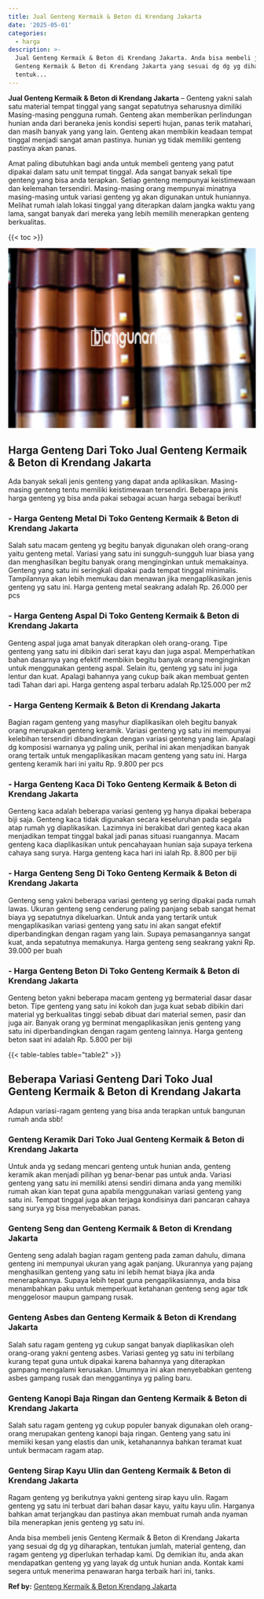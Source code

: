 ```yaml
---
title: Jual Genteng Kermaik & Beton di Krendang Jakarta
date: '2025-05-01'
categories:
  - harga
description: >-
  Jual Genteng Kermaik & Beton di Krendang Jakarta. Anda bisa membeli jenis
  Genteng Kermaik & Beton di Krendang Jakarta yang sesuai dg dg yg diharapkan,
  tentuk...
---
```


**Jual Genteng Kermaik & Beton di Krendang Jakarta** – Genteng yakni salah satu material tempat tinggal yang sangat sepatutnya seharusnya dimiliki Masing-masing pengguna rumah. Genteng akan memberikan perlindungan hunian anda dari beraneka jenis kondisi seperti hujan, panas terik matahari, dan masih banyak yang yang lain. Genteng akan membikin keadaan tempat tinggal menjadi sangat aman pastinya. hunian yg tidak memiliki genteng pastinya akan panas.

Amat paling dibutuhkan bagi anda untuk membeli genteng yang patut dipakai dalam satu unit tempat tinggal. Ada sangat banyak sekali tipe genteng yang bisa anda terapkan. Setiap genteng mempunyai keistimewaan dan kelemahan tersendiri. Masing-masing orang mempunyai minatnya masing-masing untuk variasi genteng yg akan digunakan untuk huniannya. Melihat rumah ialah lokasi tinggal yang diterapkan dalam jangka waktu yang lama, sangat banyak dari mereka yang lebih memilih menerapkan genteng berkualitas.

{{< toc >}}

![Jual Genteng Kermaik & Beton di Krendang Jakarta](/images/genteng-minimalis-murah13.png)

## Harga Genteng Dari Toko Jual Genteng Kermaik & Beton di Krendang Jakarta

Ada banyak sekali jenis genteng yang dapat anda aplikasikan. Masing-masing genteng tentu memiliki keistimewaan tersendiri. Beberapa jenis harga genteng yg bisa anda pakai sebagai acuan harga sebagai berikut!

### \- Harga Genteng Metal Di Toko Genteng Kermaik & Beton di Krendang Jakarta

Salah satu macam genteng yg begitu banyak digunakan oleh orang-orang yaitu genteng metal. Variasi yang satu ini sungguh-sungguh luar biasa yang dan menghasilkan begitu banyak orang menginginkan untuk memakainya. Genteng yang satu ini seringkali dipakai pada tempat tinggal minimalis. Tampilannya akan lebih memukau dan menawan jika mengaplikasikan jenis genteng yg satu ini. Harga genteng metal seakrang adalah Rp. 26.000 per pcs

### \- Harga Genteng Aspal Di Toko Genteng Kermaik & Beton di Krendang Jakarta

Genteng aspal juga amat banyak diterapkan oleh orang-orang. Tipe genteng yang satu ini dibikin dari serat kayu dan juga aspal. Memperhatikan bahan dasarnya yang efektif membikin begitu banyak orang menginginkan untuk menggunakan genteng aspal. Selain itu, genteng yg satu ini juga lentur dan kuat. Apalagi bahannya yang cukup baik akan membuat genten tadi Tahan dari api. Harga genteng aspal terbaru adalah Rp.125.000 per m2

### \- Harga Genteng Kermaik & Beton di Krendang Jakarta

Bagian ragam genteng yang masyhur diaplikasikan oleh begitu banyak orang merupakan genteng keramik. Variasi genteng yg satu ini mempunyai kelebihan tersendiri dibandingkan dengan variasi genteng yang lain. Apalagi dg komposisi warnanya yg paling unik, perihal ini akan menjadikan banyak orang tertaik untuk mengaplikasikan macam genteng yang satu ini. Harga genteng keramik hari ini yaitu Rp. 9.800 per pcs

### \- Harga Genteng Kaca Di Toko Genteng Kermaik & Beton di Krendang Jakarta

Genteng kaca adalah beberapa variasi genteng yg hanya dipakai beberapa biji saja. Genteng kaca tidak digunakan secara keseluruhan pada segala atap rumah yg diaplikasikan. Lazimnya ini berakibat dari genteg kaca akan menjadikan tempat tinggal bakal jadi panas situasi ruangannya. Macam genteng kaca diaplikasikan untuk pencahayaan hunian saja supaya terkena cahaya sang surya. Harga genteng kaca hari ini ialah Rp. 8.800 per biji

### \- Harga Genteng Seng Di Toko Genteng Kermaik & Beton di Krendang Jakarta

Genteng seng yakni beberapa variasi genteng yg sering dipakai pada rumah lawas. Ukuran genteng seng cenderung paling panjang sebab sangat hemat biaya yg sepatutnya dikeluarkan. Untuk anda yang tertarik untuk mengaplikasikan variasi genteng yang satu ini akan sangat efektif diperbandingkan dengan ragam yang lain. Supaya pemasangannya sangat kuat, anda sepatutnya memakunya. Harga genteng seng seakrang yakni Rp. 39.000 per buah

### \- Harga Genteng Beton Di Toko Genteng Kermaik & Beton di Krendang Jakarta

Genteng beton yakni beberapa macam genteng yg bermaterial dasar dasar beton. Tipe genteng yang satu ini kokoh dan juga kuat sebab dibikin dari material yg berkualitas tinggi sebab dibuat dari material semen, pasir dan juga air. Banyak orang yg berminat mengaplikasikan jenis genteng yang satu ini diperbandingkan dengan ragam genteng lainnya. Harga genteng beton saat ini adalah Rp. 5.800 per biji

{{< table-tables table="table2" >}}

## Beberapa Variasi Genteng Dari Toko Jual Genteng Kermaik & Beton di Krendang Jakarta

Adapun variasi-ragam genteng yang bisa anda terapkan untuk bangunan rumah anda sbb!

### Genteng Keramik Dari Toko Jual Genteng Kermaik & Beton di Krendang Jakarta

Untuk anda yg sedang mencari genteng untuk hunian anda, genteng keramik akan menjadi pilihan yg benar-benar pas untuk anda. Variasi genteng yang satu ini memiliki atensi sendiri dimana anda yang memiliki rumah akan kian tepat guna apabila menggunakan variasi genteng yang satu ini. Tempat tinggal juga akan terjaga kondisinya dari pancaran cahaya sang surya yg bisa menyebabkan panas.

### Genteng Seng dan Genteng Kermaik & Beton di Krendang Jakarta

Genteng seng adalah bagian ragam genteng pada zaman dahulu, dimana genteng ini mempunyai ukuran yang agak panjang. Ukurannya yang pajang menghasilkan genteng yang satu ini lebih hemat biaya jika anda menerapkannya. Supaya lebih tepat guna pengaplikasiannya, anda bisa menambahkan paku untuk memperkuat ketahanan genteng seng agar tdk menggelosor maupun gampang rusak.

### Genteng Asbes dan Genteng Kermaik & Beton di Krendang Jakarta

Salah satu ragam genteng yg cukup sangat banyak diaplikasikan oleh orang-orang yakni genteng asbes. Variasi genteg yg satu ini terbilang kurang tepat guna untuk dipakai karena bahannya yang diterapkan gampang mengalami kerusakan. Umumnya ini akan menyebabkan genteng asbes gampang rusak dan menggantinya yg paling baru.

### Genteng Kanopi Baja Ringan dan Genteng Kermaik & Beton di Krendang Jakarta

Salah satu ragam genteng yg cukup populer banyak digunakan oleh orang-orang merupakan genteng kanopi baja ringan. Genteng yang satu ini memiiki kesan yang elastis dan unik, ketahanannya bahkan teramat kuat untuk bermacam ragam atap.

### Genteng Sirap Kayu Ulin dan Genteng Kermaik & Beton di Krendang Jakarta

Ragam genteng yg berikutnya yakni genteng sirap kayu ulin. Ragam genteng yg satu ini terbuat dari bahan dasar kayu, yaitu kayu ulin. Harganya bahkan amat terjangkau dan pastinya akan membuat rumah anda nyaman bila menerapkan jenis genteng yg satu ini.

Anda bisa membeli jenis Genteng Kermaik & Beton di Krendang Jakarta yang sesuai dg dg yg diharapkan, tentukan jumlah, material genteng, dan ragam genteng yg diperlukan terhadap kami. Dg demikian itu, anda akan mendapatkan genteng yg yang layak dg untuk hunian anda. Kontak kami segera untuk menerima penawaran harga terbaik hari ini, tanks.

**Ref by:**  [Genteng Kermaik & Beton  Krendang Jakarta](https://id.wikipedia.org/wiki/Genteng)
